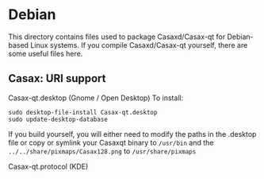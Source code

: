 
Debian
====================
This directory contains files used to package Casaxd/Casax-qt
for Debian-based Linux systems. If you compile Casaxd/Casax-qt yourself, there are some useful files here.

## Casax: URI support ##


Casax-qt.desktop  (Gnome / Open Desktop)
To install:

	sudo desktop-file-install Casax-qt.desktop
	sudo update-desktop-database

If you build yourself, you will either need to modify the paths in
the .desktop file or copy or symlink your Casaxqt binary to `/usr/bin`
and the `../../share/pixmaps/Casax128.png` to `/usr/share/pixmaps`

Casax-qt.protocol (KDE)

